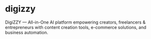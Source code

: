 # digizzy
DigiZZY — All-in-One AI platform empowering creators, freelancers &amp; entrepreneurs with content creation tools, e-commerce solutions, and business automation.
